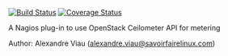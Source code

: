 [![Build Status](https://travis-ci.org/savoirfairelinux/monitoring-plugins-sfl_ceilometer.svg?branch=master)](https://travis-ci.org/savoirfairelinux/monitoring-plugins-sfl_ceilometer) [![Coverage Status](https://img.shields.io/coveralls/savoirfairelinux/check_ceilometer.svg)](https://coveralls.io/r/savoirfairelinux/monitoring-plugins-sfl_ceilometer?branch=coveralls)


A Nagios plug-in to use OpenStack Ceilometer API for metering

Author: Alexandre Viau (alexandre.viau@savoirfairelinux.com)
